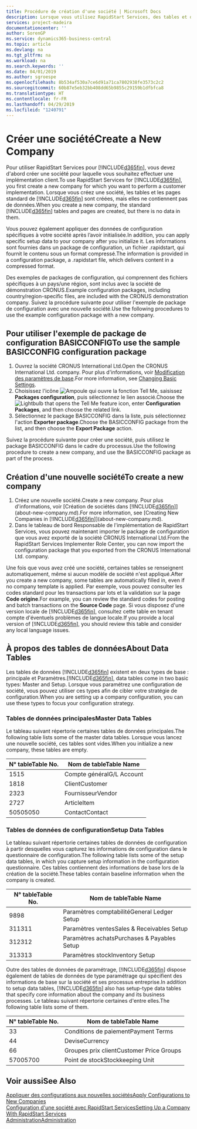 ```yaml
---
title: Procédure de création d'une société | Microsoft Docs
description: Lorsque vous utilisez RapidStart Services, des tables et des pages sont créées, mais elles ne contiennent pas de données.
services: project-madeira
documentationcenter: ''
author: SorenGP
ms.service: dynamics365-business-central
ms.topic: article
ms.devlang: na
ms.tgt_pltfrm: na
ms.workload: na
ms.search.keywords: ''
ms.date: 04/01/2019
ms.author: sgroespe
ms.openlocfilehash: 8b534af530a7ce6d91a71ca7802938fe3573c2c2
ms.sourcegitcommit: 60b87e5eb32bb408dd65b9855c29159b1dfbfca8
ms.translationtype: HT
ms.contentlocale: fr-FR
ms.lasthandoff: 04/29/2019
ms.locfileid: "1240791"
---
```

# <a name="create-a-new-company"></a><span data-ttu-id="8c76a-103">Créer une société</span><span class="sxs-lookup"><span data-stu-id="8c76a-103">Create a New Company</span></span>
<span data-ttu-id="8c76a-104">Pour utiliser RapidStart Services pour [!INCLUDE[d365fin](includes/d365fin_md.md)], vous devez d'abord créer une société pour laquelle vous souhaitez effectuer une implémentation client.</span><span class="sxs-lookup"><span data-stu-id="8c76a-104">To use RapidStart Services for [!INCLUDE[d365fin](includes/d365fin_md.md)], you first create a new company for which you want to perform a customer implementation.</span></span> <span data-ttu-id="8c76a-105">Lorsque vous créez une société, les tables et les pages standard de [!INCLUDE[d365fin](includes/d365fin_md.md)] sont créées, mais elles ne contiennent pas de données.</span><span class="sxs-lookup"><span data-stu-id="8c76a-105">When you create a new company, the standard [!INCLUDE[d365fin](includes/d365fin_md.md)] tables and pages are created, but there is no data in them.</span></span>

<span data-ttu-id="8c76a-106">Vous pouvez également appliquer des données de configuration spécifiques à votre société après l’avoir initialisée.</span><span class="sxs-lookup"><span data-stu-id="8c76a-106">In addition, you can apply specific setup data to your company after you initialize it.</span></span> <span data-ttu-id="8c76a-107">Les informations sont fournies dans un package de configuration, un fichier .rapidstart, qui fournit le contenu sous un format compressé.</span><span class="sxs-lookup"><span data-stu-id="8c76a-107">The information is provided in a configuration package, a .rapidstart file, which delivers content in a compressed format.</span></span>  

<span data-ttu-id="8c76a-108">Des exemples de packages de configuration, qui comprennent des fichiers spécifiques à un pays/une région, sont inclus avec la société de démonstration CRONUS.</span><span class="sxs-lookup"><span data-stu-id="8c76a-108">Example configuration packages, including country/region-specific files, are included with the CRONUS demonstration company.</span></span> <span data-ttu-id="8c76a-109">Suivez la procédure suivante pour utiliser l'exemple de package de configuration avec une nouvelle société.</span><span class="sxs-lookup"><span data-stu-id="8c76a-109">Use the following procedures to use the example configuration package with a new company.</span></span>  

## <a name="to-use-the-sample-basicconfig-configuration-package"></a><span data-ttu-id="8c76a-110">Pour utiliser l'exemple de package de configuration BASICCONFIG</span><span class="sxs-lookup"><span data-stu-id="8c76a-110">To use the sample BASICCONFIG configuration package</span></span>  
1. <span data-ttu-id="8c76a-111">Ouvrez la société CRONUS International Ltd.</span><span class="sxs-lookup"><span data-stu-id="8c76a-111">Open the CRONUS International Ltd. company.</span></span> <span data-ttu-id="8c76a-112">Pour plus d'informations, voir [Modification des paramètres de base](ui-change-basic-settings.md).</span><span class="sxs-lookup"><span data-stu-id="8c76a-112">For more information, see [Changing Basic Settings](ui-change-basic-settings.md).</span></span>
2. <span data-ttu-id="8c76a-113">Choisissez l'icône ![Ampoule qui ouvre la fonction Tell Me](media/ui-search/search_small.png "Dites-moi ce que vous voulez faire"), saisissez **Packages configuration**, puis sélectionnez le lien associé.</span><span class="sxs-lookup"><span data-stu-id="8c76a-113">Choose the ![Lightbulb that opens the Tell Me feature](media/ui-search/search_small.png "Tell me what you want to do") icon, enter **Configuration Packages**, and then choose the related link.</span></span>  
3. <span data-ttu-id="8c76a-114">Sélectionnez le package BASICCONFIG dans la liste, puis sélectionnez l'action **Exporter package**.</span><span class="sxs-lookup"><span data-stu-id="8c76a-114">Choose the BASICCONFIG package from the list, and then choose the **Export Package** action.</span></span>  

<span data-ttu-id="8c76a-115">Suivez la procédure suivante pour créer une société, puis utilisez le package BASICCONFIG dans le cadre du processus.</span><span class="sxs-lookup"><span data-stu-id="8c76a-115">Use the following procedure to create a new company, and use the BASICCONFIG package as part of the process.</span></span>  

## <a name="to-create-a-new-company"></a><span data-ttu-id="8c76a-116">Création d'une nouvelle société</span><span class="sxs-lookup"><span data-stu-id="8c76a-116">To create a new company</span></span>  
1. <span data-ttu-id="8c76a-117">Créez une nouvelle société.</span><span class="sxs-lookup"><span data-stu-id="8c76a-117">Create a new company.</span></span> <span data-ttu-id="8c76a-118">Pour plus d'informations, voir [Création de sociétés dans [!INCLUDE[d365fin](includes/d365fin_md.md)]](about-new-company.md).</span><span class="sxs-lookup"><span data-stu-id="8c76a-118">For more information, see [Creating New Companies in [!INCLUDE[d365fin](includes/d365fin_md.md)]](about-new-company.md).</span></span>
2. <span data-ttu-id="8c76a-119">Dans le tableau de bord Responsable de l'implémentation de RapidStart Services, vous pouvez maintenant importer le package de configuration que vous avez exporté de la société CRONUS International Ltd.</span><span class="sxs-lookup"><span data-stu-id="8c76a-119">From the RapidStart Services Implementer Role Center, you can now import the configuration package that you exported from the CRONUS International Ltd. company.</span></span>

<span data-ttu-id="8c76a-120">Une fois que vous avez créé une société, certaines tables se renseignent automatiquement, même si aucun modèle de société n'est appliqué.</span><span class="sxs-lookup"><span data-stu-id="8c76a-120">After you create a new company, some tables are automatically filled in, even if no company template is applied.</span></span> <span data-ttu-id="8c76a-121">Par exemple, vous pouvez consulter les codes standard pour les transactions par lots et la validation sur la page **Code origine**.</span><span class="sxs-lookup"><span data-stu-id="8c76a-121">For example, you can review the standard codes for posting and batch transactions on the **Source Code** page.</span></span> <span data-ttu-id="8c76a-122">Si vous disposez d'une version locale de [!INCLUDE[d365fin](includes/d365fin_md.md)], consultez cette table en tenant compte d'éventuels problèmes de langue locale.</span><span class="sxs-lookup"><span data-stu-id="8c76a-122">If you provide a local version of [!INCLUDE[d365fin](includes/d365fin_md.md)], you should review this table and consider any local language issues.</span></span>

## <a name="about-data-tables"></a><span data-ttu-id="8c76a-123">À propos des tables de données</span><span class="sxs-lookup"><span data-stu-id="8c76a-123">About Data Tables</span></span>
<span data-ttu-id="8c76a-124">Les tables de données [!INCLUDE[d365fin](includes/d365fin_md.md)] existent en deux types de base : principale et Paramètres.</span><span class="sxs-lookup"><span data-stu-id="8c76a-124">[!INCLUDE[d365fin](includes/d365fin_md.md)], data tables come in two basic types: Master and Setup.</span></span> <span data-ttu-id="8c76a-125">Lorsque vous paramétrez une configuration de société, vous pouvez utiliser ces types afin de cibler votre stratégie de configuration.</span><span class="sxs-lookup"><span data-stu-id="8c76a-125">When you are setting up a company configuration, you can use these types to focus your configuration strategy.</span></span>  

### <a name="master-data-tables"></a><span data-ttu-id="8c76a-126">Tables de données principales</span><span class="sxs-lookup"><span data-stu-id="8c76a-126">Master Data Tables</span></span>  
<span data-ttu-id="8c76a-127">Le tableau suivant répertorie certaines tables de données principales.</span><span class="sxs-lookup"><span data-stu-id="8c76a-127">The following table lists some of the master data tables.</span></span> <span data-ttu-id="8c76a-128">Lorsque vous lancez une nouvelle société, ces tables sont vides.</span><span class="sxs-lookup"><span data-stu-id="8c76a-128">When you initialize a new company, these tables are empty.</span></span>  

|<span data-ttu-id="8c76a-129">N° table</span><span class="sxs-lookup"><span data-stu-id="8c76a-129">Table No.</span></span>|<span data-ttu-id="8c76a-130">Nom de table</span><span class="sxs-lookup"><span data-stu-id="8c76a-130">Table Name</span></span>|  
|-------------------|--------------------|  
|<span data-ttu-id="8c76a-131">15</span><span class="sxs-lookup"><span data-stu-id="8c76a-131">15</span></span>|<span data-ttu-id="8c76a-132">Compte général</span><span class="sxs-lookup"><span data-stu-id="8c76a-132">G/L Account</span></span>|  
|<span data-ttu-id="8c76a-133">18</span><span class="sxs-lookup"><span data-stu-id="8c76a-133">18</span></span>|<span data-ttu-id="8c76a-134">Client</span><span class="sxs-lookup"><span data-stu-id="8c76a-134">Customer</span></span>|  
|<span data-ttu-id="8c76a-135">23</span><span class="sxs-lookup"><span data-stu-id="8c76a-135">23</span></span>|<span data-ttu-id="8c76a-136">Fournisseur</span><span class="sxs-lookup"><span data-stu-id="8c76a-136">Vendor</span></span>|  
|<span data-ttu-id="8c76a-137">27</span><span class="sxs-lookup"><span data-stu-id="8c76a-137">27</span></span>|<span data-ttu-id="8c76a-138">Article</span><span class="sxs-lookup"><span data-stu-id="8c76a-138">Item</span></span>|  
|<span data-ttu-id="8c76a-139">5050</span><span class="sxs-lookup"><span data-stu-id="8c76a-139">5050</span></span>|<span data-ttu-id="8c76a-140">Contact</span><span class="sxs-lookup"><span data-stu-id="8c76a-140">Contact</span></span>|  

### <a name="setup-data-tables"></a><span data-ttu-id="8c76a-141">Tables de données de configuration</span><span class="sxs-lookup"><span data-stu-id="8c76a-141">Setup Data Tables</span></span>  
<span data-ttu-id="8c76a-142">Le tableau suivant répertorie certaines tables de données de configuration à partir desquelles vous capturez les informations de configuration dans le questionnaire de configuration.</span><span class="sxs-lookup"><span data-stu-id="8c76a-142">The following table lists some of the setup data tables, in which you capture setup information in the configuration questionnaire.</span></span> <span data-ttu-id="8c76a-143">Ces tables contiennent des informations de base lors de la création de la société.</span><span class="sxs-lookup"><span data-stu-id="8c76a-143">These tables contain baseline information when the company is created.</span></span>  

|<span data-ttu-id="8c76a-144">N° table</span><span class="sxs-lookup"><span data-stu-id="8c76a-144">Table No.</span></span>|<span data-ttu-id="8c76a-145">Nom de table</span><span class="sxs-lookup"><span data-stu-id="8c76a-145">Table Name</span></span>|  
|-------------------|--------------------|  
|<span data-ttu-id="8c76a-146">98</span><span class="sxs-lookup"><span data-stu-id="8c76a-146">98</span></span>|<span data-ttu-id="8c76a-147">Paramètres comptabilité</span><span class="sxs-lookup"><span data-stu-id="8c76a-147">General Ledger Setup</span></span>|  
|<span data-ttu-id="8c76a-148">311</span><span class="sxs-lookup"><span data-stu-id="8c76a-148">311</span></span>|<span data-ttu-id="8c76a-149">Paramètres ventes</span><span class="sxs-lookup"><span data-stu-id="8c76a-149">Sales & Receivables Setup</span></span>|  
|<span data-ttu-id="8c76a-150">312</span><span class="sxs-lookup"><span data-stu-id="8c76a-150">312</span></span>|<span data-ttu-id="8c76a-151">Paramètres achats</span><span class="sxs-lookup"><span data-stu-id="8c76a-151">Purchases & Payables Setup</span></span>|  
|<span data-ttu-id="8c76a-152">313</span><span class="sxs-lookup"><span data-stu-id="8c76a-152">313</span></span>|<span data-ttu-id="8c76a-153">Paramètres stock</span><span class="sxs-lookup"><span data-stu-id="8c76a-153">Inventory Setup</span></span>|  

<span data-ttu-id="8c76a-154">Outre des tables de données de paramétrage, [!INCLUDE[d365fin](includes/d365fin_md.md)] dispose également de tables de données de type paramétrage qui spécifient des informations de base sur la société et ses processus entreprise.</span><span class="sxs-lookup"><span data-stu-id="8c76a-154">In addition to setup data tables, [!INCLUDE[d365fin](includes/d365fin_md.md)] also has setup-type data tables that specify core information about the company and its business processes.</span></span> <span data-ttu-id="8c76a-155">Le tableau suivant répertorie certaines d'entre elles.</span><span class="sxs-lookup"><span data-stu-id="8c76a-155">The following table lists some of them.</span></span>  

|<span data-ttu-id="8c76a-156">N° table</span><span class="sxs-lookup"><span data-stu-id="8c76a-156">Table No.</span></span>|<span data-ttu-id="8c76a-157">Nom de table</span><span class="sxs-lookup"><span data-stu-id="8c76a-157">Table Name</span></span>|  
|-------------------|--------------------|  
|<span data-ttu-id="8c76a-158">3</span><span class="sxs-lookup"><span data-stu-id="8c76a-158">3</span></span>|<span data-ttu-id="8c76a-159">Conditions de paiement</span><span class="sxs-lookup"><span data-stu-id="8c76a-159">Payment Terms</span></span>|  
|<span data-ttu-id="8c76a-160">4</span><span class="sxs-lookup"><span data-stu-id="8c76a-160">4</span></span>|<span data-ttu-id="8c76a-161">Devise</span><span class="sxs-lookup"><span data-stu-id="8c76a-161">Currency</span></span>|  
|<span data-ttu-id="8c76a-162">6</span><span class="sxs-lookup"><span data-stu-id="8c76a-162">6</span></span>|<span data-ttu-id="8c76a-163">Groupes prix client</span><span class="sxs-lookup"><span data-stu-id="8c76a-163">Customer Price Groups</span></span>|  
|<span data-ttu-id="8c76a-164">5700</span><span class="sxs-lookup"><span data-stu-id="8c76a-164">5700</span></span>|<span data-ttu-id="8c76a-165">Point de stock</span><span class="sxs-lookup"><span data-stu-id="8c76a-165">Stockkeeping Unit</span></span>|

  

## <a name="see-also"></a><span data-ttu-id="8c76a-166">Voir aussi</span><span class="sxs-lookup"><span data-stu-id="8c76a-166">See Also</span></span>  
[<span data-ttu-id="8c76a-167">Appliquer des configurations aux nouvelles sociétés</span><span class="sxs-lookup"><span data-stu-id="8c76a-167">Apply Configurations to New Companies</span></span>](admin-apply-configuration-to-new-companies.md)  
[<span data-ttu-id="8c76a-168">Configuration d'une société avec RapidStart Services</span><span class="sxs-lookup"><span data-stu-id="8c76a-168">Setting Up a Company With RapidStart Services</span></span>](admin-set-up-a-company-with-rapidstart.md)  
[<span data-ttu-id="8c76a-169">Administration</span><span class="sxs-lookup"><span data-stu-id="8c76a-169">Administration</span></span>](admin-setup-and-administration.md)
